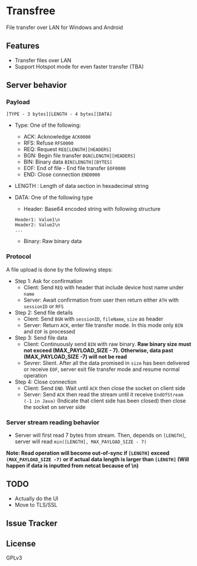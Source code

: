 # Transfree
File transfer over LAN for Windows and Android

## Features

- Transfer files over LAN
- Support Hotspot mode for even faster transfer (TBA)

## Server behavior

### Payload
```access transformers
[TYPE - 3 bytes][LENGTH - 4 bytes][DATA]
```
- Type: One of the following:
  + ACK: Acknowledge `ACK0000`
  + RFS: Refuse `RFS0000`
  + REQ: Request `REQ[LENGTH][HEADERS]`
  + BGN: Begin file transfer `BGN[LENGTH][HEADERS]`
  + BIN: Binary data `BIN[LENGTH][BYTES]`
  + EOF: End of file - End file transfer `EOF0000`
  + END: Close connection `END0000`

- LENGTH : Length of data section in hexadecimal string
- DATA: One of the following type
    + Header: Base64 encoded string with following structure
    ```access transformers
    Header1: Value1\n
    Header2: Value2\n
    ...
    ```
    + Binary: Raw binary data

### Protocol
A file upload is done by the following steps:
- Step 1: Ask for confirmation
  - Client: Send `REQ` with header that include device host name under `name`
  - Server: Await confirmation from user then return either `ATH` with `sessionID` or `RFS`
- Step 2: Send file details
  - Client: Send `BGN` with `sessionID`, `fileName`, `size` as header
  - Server: Return `ACK`, enter file transfer mode. In this mode only `BIN` and `EOF` is processed
- Step 3: Send file data
  - Client: Continuously send `BIN` with raw binary. **Raw binary size must not exceed (MAX_PAYLOAD_SIZE - 7). Otherwise, data 
past (MAX_PAYLOAD_SIZE -7) will not be read**
  - Sevrer: Slient. After all the data promised in `size` has been delivered or receive `EOF`, server exit file transfer mode
and resume normal operation
- Step 4: Close connection
  - Client: Send `END`. Wait until `ACK` then close the socket on client side
  - Server: Send `ACK` then read the stream until it receive `EndOfStream (-1 in Java)` 
(Indicate that client side has been closed) then close the socket on server side

### Server stream reading behavior
- Server will first read 7 bytes from stream. Then, depends on `[LENGTH]`, server will read `min([LENGTH], MAX_PAYLOAD_SIZE - 7)`

**Note: Read operation will become out-of-sync if `[LENGTH]` exceed `(MAX_PAYLOAD_SIZE -7)` or if actual data length is 
larger than `[LENGTH]` (Will happen if data is inputted from netcat because of \n)** 

## TODO
- Actually do the UI
- Move to TLS/SSL

## Issue Tracker

## License
GPLv3



